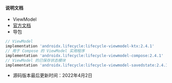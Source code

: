 #### 说明文档
- ViewModel
- [官方文档](https://developer.android.com/topic/libraries/architecture/viewmodel?hl=zh-cn)
- 导包
```groovy
// ViewModel
implementation 'androidx.lifecycle:lifecycle-viewmodel-ktx:2.4.1'
// 用于 Compose 的 ViewModel 实用程序
implementation 'androidx.lifecycle:lifecycle-viewmodel-compose:2.4.1'
// ViewModel 的已保存状态模块
implementation 'androidx.lifecycle:lifecycle-viewmodel-savedstate:2.4.1'
```
- 源码版本最后更新时间：2022年4月2日
